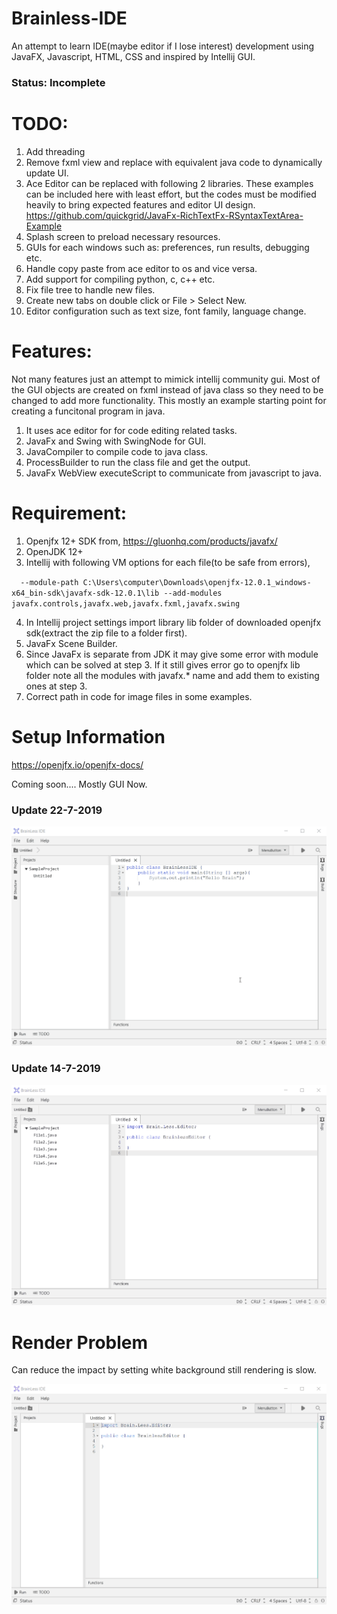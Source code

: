 # Brainless-IDE
An attempt to learn IDE(maybe editor if I lose interest) development using JavaFX, Javascript, HTML, CSS and inspired by Intellij GUI.

### Status: Incomplete

# TODO:
1. Add threading
2. Remove fxml view and replace with equivalent java code to dynamically update UI.
3. Ace Editor can be replaced with following 2 libraries. These examples can be included here with least effort, but the codes must be modified heavily to bring expected features and editor UI design.
https://github.com/quickgrid/JavaFx-RichTextFx-RSyntaxTextArea-Example 
4. Splash screen to preload necessary resources.
5. GUIs for each windows such as: preferences, run results, debugging etc.
6. Handle copy paste from ace editor to os and vice versa.
7. Add support for compiling python, c, c++ etc.
8. Fix file tree to handle new files.
9. Create new tabs on double click or File > Select New.
10. Editor configuration such as text size, font family, language change.



# Features:
Not many features just an attempt to mimick intellij community gui. Most of the GUI objects are created on fxml instead of java class so they need to be changed to add more functionality. This mostly an example starting point for creating a funcitonal program in java.

1. It uses ace editor for for code editing related tasks.
2. JavaFx and Swing with SwingNode for GUI.
3. JavaCompiler to compile code to java class.
4. ProcessBuilder to run the class file and get the output.
5. JavaFx WebView executeScript to communicate from javascript to java.


# Requirement:
1. Openjfx 12+ SDK from, https://gluonhq.com/products/javafx/
2. OpenJDK 12+
3. Intellij with following VM options for each file(to be safe from errors),

`  --module-path C:\Users\computer\Downloads\openjfx-12.0.1_windows-x64_bin-sdk\javafx-sdk-12.0.1\lib --add-modules javafx.controls,javafx.web,javafx.fxml,javafx.swing`

4. In Intellij project settings import library lib folder of downloaded openjfx sdk(extract the zip file to a folder first).
6. JavaFx Scene Builder.
5. Since JavaFx is separate from JDK it may give some error with module which can be solved at step 3. If it still gives error go to openjfx lib folder note all the modules with javafx.* name and add them to existing ones at step 3.
7. Correct path in code for image files in some examples.


# Setup Information
https://openjfx.io/openjfx-docs/


Coming soon.... Mostly GUI Now.

### Update 22-7-2019

![Image](BrainlessIDE_3.gif)

### Update 14-7-2019

![Image](BrainlessIDE.gif)


# Render Problem
Can reduce the impact by setting white background still rendering is slow.



![Image](RenderProblem.gif)
